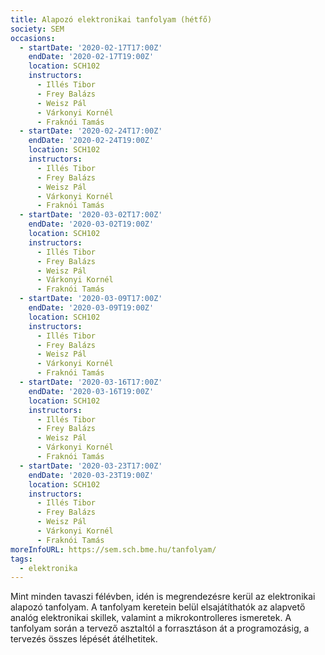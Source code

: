 ```yaml
---
title: Alapozó elektronikai tanfolyam (hétfő)
society: SEM
occasions:
  - startDate: '2020-02-17T17:00Z'
    endDate: '2020-02-17T19:00Z'
    location: SCH102
    instructors:
      - Illés Tibor
      - Frey Balázs
      - Weisz Pál
      - Várkonyi Kornél
      - Fraknói Tamás
  - startDate: '2020-02-24T17:00Z'
    endDate: '2020-02-24T19:00Z'
    location: SCH102
    instructors:
      - Illés Tibor
      - Frey Balázs
      - Weisz Pál
      - Várkonyi Kornél
      - Fraknói Tamás
  - startDate: '2020-03-02T17:00Z'
    endDate: '2020-03-02T19:00Z'
    location: SCH102
    instructors:
      - Illés Tibor
      - Frey Balázs
      - Weisz Pál
      - Várkonyi Kornél
      - Fraknói Tamás
  - startDate: '2020-03-09T17:00Z'
    endDate: '2020-03-09T19:00Z'
    location: SCH102
    instructors:
      - Illés Tibor
      - Frey Balázs
      - Weisz Pál
      - Várkonyi Kornél
      - Fraknói Tamás
  - startDate: '2020-03-16T17:00Z'
    endDate: '2020-03-16T19:00Z'
    location: SCH102
    instructors:
      - Illés Tibor
      - Frey Balázs
      - Weisz Pál
      - Várkonyi Kornél
      - Fraknói Tamás
  - startDate: '2020-03-23T17:00Z'
    endDate: '2020-03-23T19:00Z'
    location: SCH102
    instructors:
      - Illés Tibor
      - Frey Balázs
      - Weisz Pál
      - Várkonyi Kornél
      - Fraknói Tamás
moreInfoURL: https://sem.sch.bme.hu/tanfolyam/
tags:
  - elektronika
---
```


Mint minden tavaszi félévben, idén is megrendezésre kerül az elektronikai alapozó tanfolyam. A tanfolyam keretein belül elsajátíthatók az alapvető analóg elektronikai skillek, valamint a mikrokontrolleres ismeretek. A tanfolyam során a tervező asztaltól a forrasztáson át a programozásig, a tervezés összes lépését átélhetitek.
